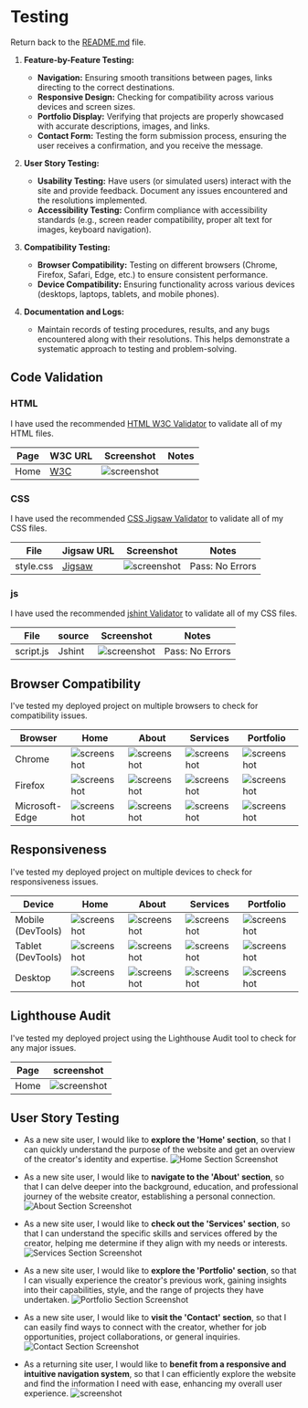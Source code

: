 # Testing

Return back to the [README.md](README.md) file.

1. **Feature-by-Feature Testing:**
   - **Navigation:** Ensuring smooth transitions between pages, links directing to the correct destinations.
   - **Responsive Design:** Checking for compatibility across various devices and screen sizes.
   - **Portfolio Display:** Verifying that projects are properly showcased with accurate descriptions, images, and links.
   - **Contact Form:** Testing the form submission process, ensuring the user receives a confirmation, and you receive the message.

2. **User Story Testing:**
   - **Usability Testing:** Have users (or simulated users) interact with the site and provide feedback. Document any issues encountered and the resolutions implemented.
   - **Accessibility Testing:** Confirm compliance with accessibility standards (e.g., screen reader compatibility, proper alt text for images, keyboard navigation).

3. **Compatibility Testing:**
   - **Browser Compatibility:** Testing on different browsers (Chrome, Firefox, Safari, Edge, etc.) to ensure consistent performance.
   - **Device Compatibility:** Ensuring functionality across various devices (desktops, laptops, tablets, and mobile phones).

4. **Documentation and Logs:**
   - Maintain records of testing procedures, results, and any bugs encountered along with their resolutions. This helps demonstrate a systematic approach to testing and problem-solving.



## Code Validation

### HTML

I have used the recommended [HTML W3C Validator](https://validator.w3.org) to validate all of my HTML files.

| Page | W3C URL | Screenshot | Notes |
| --- | --- | --- | --- |
| Home | [W3C](https://validator.w3.org/nu/?doc=https%3A%2F%2FShugu19.github.io%2FProject-1%2Findex.html) | ![screenshot](documentation/html-validation-home.png) | |


### CSS

I have used the recommended [CSS Jigsaw Validator](https://jigsaw.w3.org/css-validator) to validate all of my CSS files.

| File | Jigsaw URL | Screenshot | Notes |
| --- | --- | --- | --- |
| style.css | [Jigsaw](https://jigsaw.w3.org/css-validator/validator?uri=https%3A%2F%2FShugu19.github.io%2FProject-1) | ![screenshot](documentation/css-validation.png) | Pass: No Errors |

### js

I have used the recommended [jshint Validator](https://jshint.com/) to validate all of my CSS files.

| File | source | Screenshot | Notes |
| --- | --- | --- | --- |
| script.js | Jshint | ![screenshot](documentation/js-validation.png) | Pass: No Errors |

## Browser Compatibility

I've tested my deployed project on multiple browsers to check for compatibility issues.

| Browser | Home | About | Services | Portfolio | Contact | 
| --- | --- | --- | --- | --- | --- |
| Chrome |![screenshot](documentation/browser-edge-home.png) | ![screenshot](documentation/browser-chrome-about.png) | ![screenshot](documentation/browser-chrome-services.png) | ![screenshot](documentation/browser-chrome-portfolio.png) |  ![screenshot](documentation/browser-chrome-contact.png) | Works as expected |
| Firefox | ![screenshot](documentation/browser-firefox-home.png) | ![screenshot](documentation/browser-firefox-about.png) | ![screenshot](documentation/browser-firefox-services.png) | ![screenshot](documentation/browser-firefox-portfolio.png) | ![screenshot](documentation/browser-firefox-contact.png) | Works as expected |
| Microsoft-Edge | ![screenshot](documentation/browser-edge-home.png) | ![screenshot](documentation/browser-edge-about.png) | ![screenshot](documentation/browser-edge-services.png) | ![screenshot](documentation/browser-edge-portfolio.png) | ![screenshot](documentation/browser-edge-contact.png) | Works as expected |

## Responsiveness

I've tested my deployed project on multiple devices to check for responsiveness issues.

| Device | Home | About | Services | Portfolio | Contact |
| --- | --- | --- | --- | --- | --- |
| Mobile (DevTools) | ![screenshot](documentation/responsive-mobile-home.png) | ![screenshot](documentation/responsive-mobile-about.png) | ![screenshot](documentation/responsive-mobile-services.png) | ![screenshot](documentation/responsive-mobile-portfolio.png) |![screenshot](documentation/responsive-mobile-contact.png) | Works as expected |
| Tablet (DevTools) | ![screenshot](documentation/responsive-tablet-home.png) | ![screenshot](documentation/responsive-tablet-about.png) | ![screenshot](documentation/responsive-tablet-services.png) | ![screenshot](documentation/responsive-tablet-portfolio.png) | ![screenshot](documentation/responsive-tablet-contact.png) | Works as expected |
| Desktop | ![screenshot](documentation/responsive-desktop-home.png) | ![screenshot](documentation/responsive-desktop-about.png) | ![screenshot](documentation/responsive-desktop-services.png) | ![screenshot](documentation/responsive-desktop-portfolio.png) | ![screenshot](documentation/responsive-desktop-contact.png) | Works as expected |


## Lighthouse Audit

I've tested my deployed project using the Lighthouse Audit tool to check for any major issues.

| Page | screenshot | 
| --- | --- |
| Home | ![screenshot](documentation/lighthouse-desktop.png) | 

## User Story Testing

- As a new site user, I would like to **explore the 'Home' section**, so that I can quickly understand the purpose of the website and get an overview of the creator's identity and expertise.
![Home Section Screenshot](documentation/homepage-feature.png)

- As a new site user, I would like to **navigate to the 'About' section**, so that I can delve deeper into the background, education, and professional journey of the website creator, establishing a personal connection.
![About Section Screenshot](documentation/aboutpage-feature.png)

- As a new site user, I would like to **check out the 'Services' section**, so that I can understand the specific skills and services offered by the creator, helping me determine if they align with my needs or interests.
![Services Section Screenshot](documentation/services-feature.png)

- As a new site user, I would like to **explore the 'Portfolio' section**, so that I can visually experience the creator's previous work, gaining insights into their capabilities, style, and the range of projects they have undertaken.
![Portfolio Section Screenshot](documentation/portfolio-feature.png)

- As a new site user, I would like to **visit the 'Contact' section**, so that I can easily find ways to connect with the creator, whether for job opportunities, project collaborations, or general inquiries.
![Contact Section Screenshot](documentation/contact-feature.png)

- As a returning site user, I would like to **benefit from a responsive and intuitive navigation system**, so that I can efficiently explore the website and find the information I need with ease, enhancing my overall user experience.
![screenshot](documentation/mockup.png)